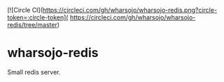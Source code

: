 [![Circle CI](https://circleci.com/gh/wharsojo/wharsojo-redis.png?circle-token=:circle-token](
https://circleci.com/gh/wharsojo/wharsojo-redis/tree/master)

# wharsojo-redis

Small redis server.